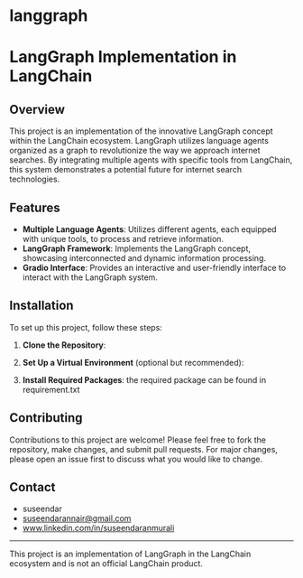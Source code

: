 # langgraph
# LangGraph Implementation in LangChain

## Overview
This project is an implementation of the innovative LangGraph concept within the LangChain ecosystem. LangGraph utilizes language agents organized as a graph to revolutionize the way we approach internet searches. By integrating multiple agents with specific tools from LangChain, this system demonstrates a potential future for internet search technologies.

## Features
- **Multiple Language Agents**: Utilizes different agents, each equipped with unique tools, to process and retrieve information.
- **LangGraph Framework**: Implements the LangGraph concept, showcasing interconnected and dynamic information processing.
- **Gradio Interface**: Provides an interactive and user-friendly interface to interact with the LangGraph system.

## Installation
To set up this project, follow these steps:

1. **Clone the Repository**:


2. **Set Up a Virtual Environment** (optional but recommended):


3. **Install Required Packages**:
the required package can be found in requirement.txt


## Contributing
Contributions to this project are welcome! Please feel free to fork the repository, make changes, and submit pull requests. For major changes, please open an issue first to discuss what you would like to change.



## Contact
- suseendar
- suseendarannair@gmail.com
- www.linkedin.com/in/suseendaranmurali

---

This project is an implementation of LangGraph in the LangChain ecosystem and is not an official LangChain product.
